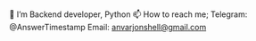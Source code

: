 👀 I’m Backend developer, Python
📫 How to reach me;
Telegram: @AnswerTimestamp
Email: anvarjonshell@gmail.com
